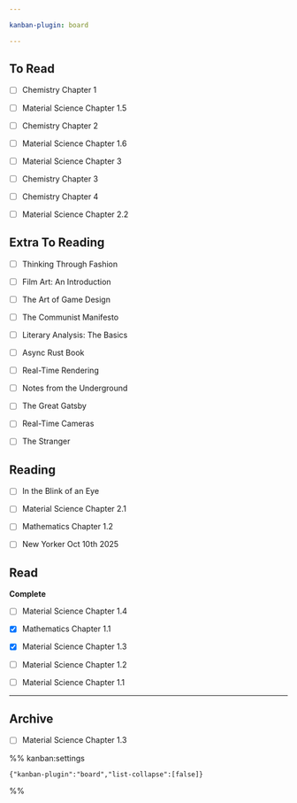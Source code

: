```yaml
---

kanban-plugin: board

---
```


## To Read

- [ ] Chemistry Chapter 1
- [ ] Material Science Chapter 1.5
- [ ] Chemistry Chapter 2
- [ ] Material Science Chapter 1.6
- [ ] Material Science Chapter 3
- [ ] Chemistry Chapter 3
- [ ] Chemistry Chapter 4
- [ ] Material Science Chapter 2.2


## Extra To Reading

- [ ] Thinking Through Fashion
- [ ] Film Art: An Introduction
- [ ] The Art of Game Design
- [ ] The Communist Manifesto
- [ ] Literary Analysis: The Basics
- [ ] Async Rust Book
- [ ] Real-Time Rendering
- [ ] Notes from the Underground
- [ ] The Great Gatsby
- [ ] Real-Time Cameras
- [ ] The Stranger


## Reading

- [ ] In the Blink of an Eye
- [ ] Material Science Chapter 2.1
- [ ] Mathematics Chapter 1.2
- [ ] New Yorker Oct 10th 2025


## Read

**Complete**
- [ ] Material Science Chapter 1.4
- [x] Mathematics Chapter 1.1
- [x] Material Science Chapter 1.3
- [ ] Material Science Chapter 1.2
- [ ] Material Science Chapter 1.1


***

## Archive

- [ ] Material Science Chapter 1.3

%% kanban:settings
```
{"kanban-plugin":"board","list-collapse":[false]}
```
%%